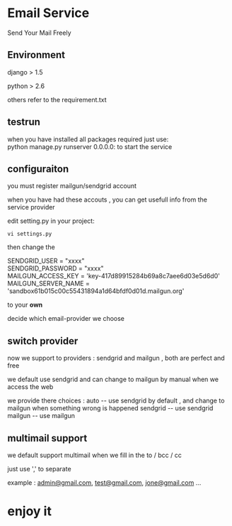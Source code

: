 Email Service
========================
Send Your Mail Freely 

Environment 
-------
django > 1.5  

python > 2.6

others refer to the requirement.txt


testrun 
--------

when you have installed all packages required just use:  
python manage.py runserver 0.0.0.0:<port> to start the service 



configuraiton 
-------------------

you must register mailgun/sendgrid account   

when you have had these accouts , you can get usefull info from the service provider 

edit  setting.py in your project:   

    vi settings.py   


then change the   

   SENDGRID_USER = "xxxx"   
   SENDGRID_PASSWORD = "xxxx"   
   MAILGUN_ACCESS_KEY = 'key-417d89915284b69a8c7aee6d03e5d6d0'   
   MAILGUN_SERVER_NAME = 'sandbox61b015c00c55431894a1d64bfdf0d01d.mailgun.org'   

to your <strong> own </strong>

decide which email-provider we choose




switch provider
------------------
 
now we support to providers : sendgrid and mailgun , both are perfect and free 

we default use sendgrid and can change to mailgun by manual when we access the web 

we provide there choices :
    auto     -- use sendgrid by default , and change to mailgun when something wrong is happened
	sendgrid -- use sendgrid 
	mailgun  -- use mailgun 



multimail support 
-------------------------

we default support multimail when we fill in the to / bcc / cc 

just use ',' to separate


example :
   admin@gmail.com, test@gmail.com, jone@gmail.com ...



<h1> enjoy it </h1>




